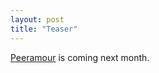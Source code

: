 ```yaml
---
layout: post
title: "Teaser"
---
```





[Peeramour](http://www.peeramour.com/) is coming next month.
